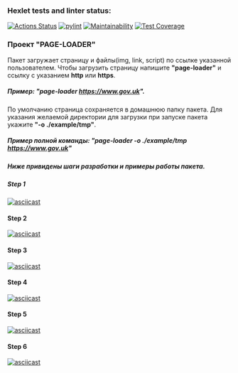### Hexlet tests and linter status:
[![Actions Status](https://github.com/sat-brr/python-project-lvl3/workflows/hexlet-check/badge.svg)](https://github.com/sat-brr/python-project-lvl3/actions)
[![pylint](https://github.com/sat-brr/python-project-lvl3/actions/workflows/pylint.yml/badge.svg)](https://github.com/sat-brr/python-project-lvl3/actions/workflows/pylint.yml)
[![Maintainability](https://api.codeclimate.com/v1/badges/1d7c678c91f935340e34/maintainability)](https://codeclimate.com/github/sat-brr/python-project-lvl3/maintainability)
[![Test Coverage](https://api.codeclimate.com/v1/badges/1d7c678c91f935340e34/test_coverage)](https://codeclimate.com/github/sat-brr/python-project-lvl3/test_coverage)

### **Проект "PAGE-LOADER"**
Пакет загружает страницу и файлы(img, link, script) по ссылке указанной пользователем.
Чтобы загрузить страницу напишите **"page-loader"** и ссылку с указанием **http** или **https**. 
##### **Пример**: "page-loader https://www.gov.uk".
По умолчанию страница сохраняется в домашнюю папку пакета.
Для указания желаемой директории для загрузки при запуске пакета укажите **"-o ./example/tmp"**.
##### **Пример полной команды**: "page-loader -o ./example/tmp https://www.gov.uk"

##### Ниже привидены шаги разработки и примеры работы пакета.

##### Step 1
[![asciicast](https://asciinema.org/a/Os4XSceCpSoqcG1PVMKxcMn09.svg)](https://asciinema.org/a/Os4XSceCpSoqcG1PVMKxcMn09)
#### Step 2
[![asciicast](https://asciinema.org/a/NFeopmx2C30m474TypUqTMt1Z.svg)](https://asciinema.org/a/NFeopmx2C30m474TypUqTMt1Z)
#### Step 3
[![asciicast](https://asciinema.org/a/wFRhJhJYeYchoVcLc48aOD5Xp.svg)](https://asciinema.org/a/wFRhJhJYeYchoVcLc48aOD5Xp)
#### Step 4
[![asciicast](https://asciinema.org/a/eO9awr1HembVrq2N2TiVuepx0.svg)](https://asciinema.org/a/eO9awr1HembVrq2N2TiVuepx0)
#### Step 5
[![asciicast](https://asciinema.org/a/8FFscjXMS9IWGoRiKBryL7Igh.svg)](https://asciinema.org/a/8FFscjXMS9IWGoRiKBryL7Igh)
#### Step 6
[![asciicast](https://asciinema.org/a/aSNvYcObKYCXSRH1XkEZC0eDM.svg)](https://asciinema.org/a/aSNvYcObKYCXSRH1XkEZC0eDM)